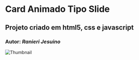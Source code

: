 # Card Animado Tipo Slide

## Projeto criado em html5, css e javascript

### Autor: _Ranieri Jesuino_

![Thumbnail](thumbnail.png)
